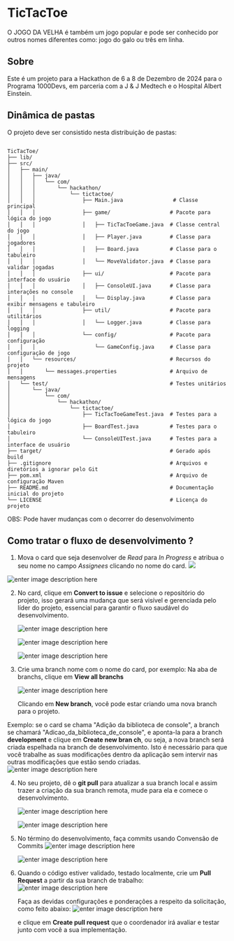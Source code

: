 # TicTacToe

O JOGO DA VELHA é também um jogo popular e pode ser conhecido por outros nomes diferentes como: jogo do galo ou três em linha.

## Sobre

Este é um projeto para a Hackathon de 6 a 8 de Dezembro de 2024 para o Programa 1000Devs, em parceria com a J & J Medtech e o Hospital Albert Einstein.

## Dinâmica de pastas

O projeto deve ser consistido nesta distribuição de pastas:

```

TicTacToe/
├── lib/
├── src/
│   ├── main/
│   │   ├── java/
│   │   │   └── com/
│   │   │       └── hackathon/
│   │   │           └── tictactoe/
│   │   │               ├── Main.java                # Classe principal
│   │   │               ├── game/                   # Pacote para lógica do jogo
│   │   │               │   ├── TicTacToeGame.java  # Classe central do jogo
│   │   │               │   ├── Player.java         # Classe para jogadores
│   │   │               │   ├── Board.java          # Classe para o tabuleiro
│   │   │               │   └── MoveValidator.java  # Classe para validar jogadas
│   │   │               ├── ui/                     # Pacote para interface do usuário
│   │   │               │   ├── ConsoleUI.java      # Classe para interações no console
│   │   │               │   └── Display.java        # Classe para exibir mensagens e tabuleiro
│   │   │               ├── util/                   # Pacote para utilitários
│   │   │               │   └── Logger.java         # Classe para logging
│   │   │               └── config/                 # Pacote para configuração
│   │   │                   └── GameConfig.java     # Classe para configuração de jogo
│   │   └── resources/                              # Recursos do projeto
│   │       └── messages.properties                 # Arquivo de mensagens
│   └── test/                                       # Testes unitários
│       └── java/
│           └── com/
│               └── hackathon/
│                   └── tictactoe/
│                       ├── TicTacToeGameTest.java  # Testes para a lógica do jogo
│                       ├── BoardTest.java          # Testes para o tabuleiro
│                       └── ConsoleUITest.java      # Testes para a interface de usuário
├── target/                                         # Gerado após build
├── .gitignore                                      # Arquivos e diretórios a ignorar pelo Git
├── pom.xml                                         # Arquivo de configuração Maven
├── README.md                                       # Documentação inicial do projeto
└── LICENSE                                         # Licença do projeto
```

OBS: Pode haver mudanças com o decorrer do desenvolvimento

## Como tratar o fluxo de desenvolvimento ?

1. Mova o card que seja desenvolver de _Read_ para _In Progress_ e atribua o seu nome no campo _Assignees_ clicando no nome do card.
   ![](https://i.imgur.com/jj2oK9o.png)

![enter image description here](https://i.imgur.com/pI8DNCh.png)

2. No card, clique em **Convert to issue** e selecione o repositório do projeto, isso gerará uma mudança que será visível e gerenciada pelo líder do projeto, essencial para garantir o fluxo saudável do desenvolvimento.

   ![enter image description here](https://i.imgur.com/5qrWZH6.png)

   ![enter image description here](https://i.imgur.com/cBWyr16.png)

   ![enter image description here](https://i.imgur.com/jt7NcxC.png)

3. Crie uma branch nome com o nome do card, por exemplo:
   Na aba de branchs, clique em **View all branchs**

   ![enter image description here](https://i.imgur.com/Bbxiicx.png)

   Clicando em **New branch**, você pode estar criando uma nova branch para o projeto.

Exemplo: se o card se chama "Adição da biblioteca de console", a branch se chamará "Adicao_da_biblioteca_de_console", e aponta-la para a branch **development** e clique em **Create new bran ch**, ou seja, a nova branch será criada espelhada na branch de desenvolvimento. Isto é necessário para que você trabalhe as suas modificações dentro da aplicação sem intervir nas outras modificações que estão sendo criadas.
![enter image description here](https://i.imgur.com/OLWXLLn.png)

4. No seu projeto, dê o **git pull** para atualizar a sua branch local e assim trazer a criação da sua branch remota, mude para ela e comece o desenvolvimento.

   ![enter image description here](https://i.imgur.com/Glztjx6.png)

   ![enter image description here](https://i.imgur.com/DTLIjiN.png)

5. No término do desenvolvimento, faça commits usando Convensão de Commits
   ![enter image description here](https://i.imgur.com/KE2DM1G.png)

   ![enter image description here](https://i.imgur.com/VsalRh3.png)

6. Quando o código estiver validado, testado localmente, crie um **Pull Request** a partir da sua branch de trabalho:
   ![enter image description here](https://i.imgur.com/utON8Yo.png)

   Faça as devidas configurações e ponderações a respeito da solicitação, como feito abaixo:
   ![enter image description here](https://i.imgur.com/BvIsIC6.png)

   e clique em **Create pull request** que o coordenador irá avaliar e testar junto com você a sua implementação.

